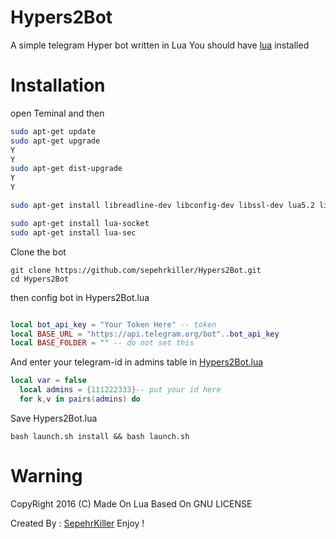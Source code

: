 # Hypers2Bot

A simple telegram Hyper bot written in Lua
You should have [lua](http://www.lua.org/) installed

# Installation

open Teminal and then

```bash
sudo apt-get update
sudo apt-get upgrade
Y
Y
sudo apt-get dist-upgrade
Y
Y

sudo apt-get install libreadline-dev libconfig-dev libssl-dev lua5.2 liblua5.2-dev libevent-dev make unzip git redis-server g++ libjansson-dev libpython-dev expat libexpat1-dev

sudo apt-get install lua-socket
sudo apt-get install lua-sec
```


Clone the bot

```
git clone https://github.com/sepehrkiller/Hypers2Bot.git
cd Hypers2Bot

```

then config bot in Hypers2Bot.lua

```lua

local bot_api_key = "Your Token Here" -- token
local BASE_URL = "https://api.telegram.org/bot"..bot_api_key
local BASE_FOLDER = "" -- do not set this
```

And enter your telegram-id in admins table in [Hypers2Bot.lua](https://github.com/sepehrkiller/Hypers2Bot/blob/master/Hypers2Bot.lua#L62)
```lua
local var = false
  local admins = {111222333}-- put your id here
  for k,v in pairs(admins) do

```

Save Hypers2Bot.lua

```
bash launch.sh install && bash launch.sh
``` 

# Warning

CopyRight 2016 (C)
Made On Lua
Based On GNU LICENSE

Created By : [SepehrKiller](https://telegram.me/sepehrkiller)
Enjoy !
